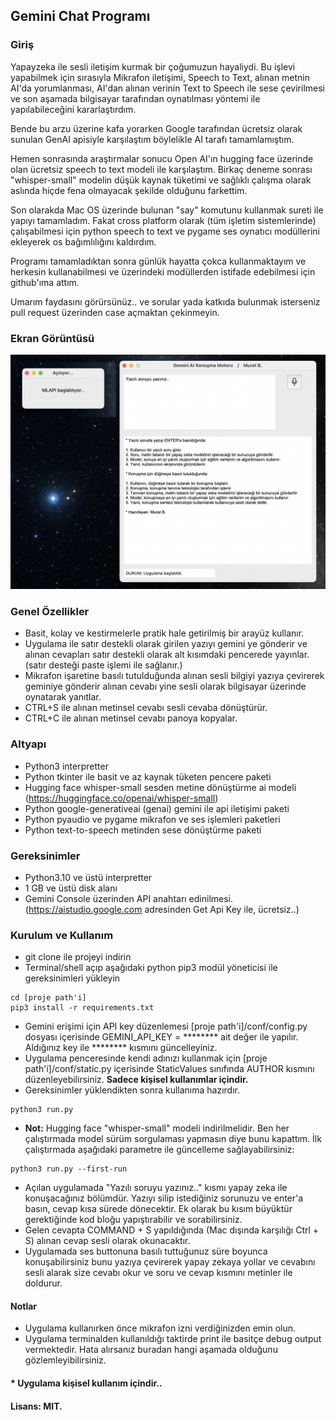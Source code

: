 ## Gemini Chat Programı

### Giriş

Yapayzeka ile sesli iletişim kurmak bir çoğumuzun hayaliydi. Bu işlevi yapabilmek için sırasıyla Mikrafon iletişimi, Speech to Text, alınan metnin AI'da yorumlanması, AI'dan alınan verinin Text to Speech ile sese çevirilmesi ve son aşamada bilgisayar tarafından oynatılması yöntemi ile yapılabileceğini kararlaştırdım.<p>
Bende bu arzu üzerine kafa yorarken Google tarafından ücretsiz olarak sunulan GenAI apisiyle karşılaştım böylelikle AI tarafı tamamlamıştım. <p>
Hemen sonrasında araştırmalar sonucu Open AI'ın hugging face üzerinde olan ücretsiz speech to text modeli ile karşılaştım. Birkaç deneme sonrası "whisper-small" modelin düşük kaynak tüketimi ve sağlıklı çalışma olarak aslında hiçde fena olmayacak şekilde olduğunu farkettim.<p>
Son olarakda Mac OS üzerinde bulunan "say" komutunu kullanmak sureti ile yapıyı tamamladım.
Fakat cross platform olarak (tüm işletim sistemlerinde) çalışabilmesi için python speech to text ve pygame ses oynatıcı modüllerini ekleyerek os bağımlılığını kaldırdım.<p>
Programı tamamladıktan sonra günlük hayatta çokca kullanmaktayım ve herkesin kullanabilmesi ve üzerindeki modüllerden istifade edebilmesi için github'ıma attım.<p>
Umarım faydasını görürsünüz.. ve sorular yada katkıda bulunmak isterseniz pull request üzerinden case açmaktan çekinmeyin.

### Ekran Görüntüsü

![Program Run](img/screen.png)


### Genel Özellikler
* Basit, kolay ve kestirmelerle pratik hale getirilmiş bir arayüz kullanır.
* Uygulama ile satır destekli olarak girilen yazıyı gemini ye gönderir ve alınan cevapları satır destekli olarak alt kısımdaki pencerede yayınlar. (satır desteği paste işlemi ile sağlanır.)
* Mikrafon işaretine basılı tutulduğunda alınan sesli bilgiyi yazıya çevirerek geminiye gönderir alınan cevabı yine sesli olarak bilgisayar üzerinde oynatarak yanıtlar.
* CTRL+S ile alınan metinsel cevabı sesli cevaba dönüştürür.
* CTRL+C ile alınan metinsel cevabı panoya kopyalar.

### Altyapı
* Python3 interpretter
* Python tkinter ile basit ve az kaynak tüketen pencere paketi
* Hugging face whisper-small sesden metine dönüştürme ai modeli (https://huggingface.co/openai/whisper-small)
* Python google-generativeai (genai) gemini ile api iletişimi paketi
* Python pyaudio ve pygame mikrafon ve ses işlemleri paketleri
* Python text-to-speech metinden sese dönüştürme paketi

### Gereksinimler
* Python3.10 ve üstü interpretter
* 1 GB ve üstü disk alanı
* Gemini Console üzerinden API anahtarı edinilmesi. (https://aistudio.google.com adresinden Get Api Key ile, ücretsiz..)

### Kurulum ve Kullanım
* git clone ile projeyi indirin
* Terminal/shell açıp aşağıdaki python pip3 modül yöneticisi ile gereksinimleri yükleyin
```
cd [proje path'i]
pip3 install -r requirements.txt
```
* Gemini erişimi için API key düzenlemesi [proje path'i]/conf/config.py dosyası içerisinde GEMINI_API_KEY = ******** ait değer ile yapılır. Aldığınız key ile ******** kısmını güncelleyiniz.
* Uygulama penceresinde kendi adınızı kullanmak için [proje path'i]/conf/static.py içerisinde StaticValues sınıfında AUTHOR kısmını düzenleyebilirsiniz. <b>Sadece kişisel kullanımlar içindir.</b>
* Gereksinimler yüklendikten sonra kullanıma hazırdır. 
```
python3 run.py
```
* <b>Not:</b> Hugging face "whisper-small" modeli indirilmelidir. Ben her çalıştırmada model sürüm sorgulaması yapmasın diye bunu kapattım. İlk çalıştırmada aşağıdaki parametre ile güncelleme sağlayabilirsiniz:
```
python3 run.py --first-run
```
* Açılan uygulamada "Yazılı soruyu yazınız.." kısmı yapay zeka ile konuşacağınız bölümdür. Yazıyı silip istediğiniz sorunuzu ve enter'a basın, cevap kısa sürede dönecektir. Ek olarak bu kısım büyüktür gerektiğinde kod bloğu yapıştırabilir ve sorabilirsiniz.
* Gelen cevapta COMMAND + S yapıldığında (Mac dışında karşılığı Ctrl + S) alınan cevap sesli olarak okunacaktır.
* Uygulamada ses buttonuna basılı tuttuğunuz süre boyunca konuşabilirsiniz bunu yazıya çevirerek yapay zekaya yollar ve cevabını sesli alarak size cevabı okur ve soru ve cevap kısmını metinler ile doldurur.


#### Notlar
* Uygulama kullanırken önce mikrafon izni verdiğinizden emin olun.
* Uygulama terminalden kullanıldığı taktirde print ile basitçe debug output vermektedir. Hata alırsanız buradan hangi aşamada olduğunu gözlemleyibilirsiniz.
<p>


#### * Uygulama kişisel kullanım içindir..
#### Lisans: MIT.
